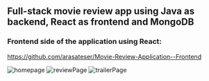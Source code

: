 ## Full-stack movie review app using Java as backend, React as frontend and MongoDB

### Frontend side of the application using React:
https://github.com/arasateser/Movie-Review-Application--Frontend 

![homepage](https://github.com/arasateser/Movie-Review-Application/assets/43793683/c7ca7b1e-3a51-4304-bb67-5a9ffe1b0ed8)
![reviewPage](https://github.com/arasateser/Movie-Review-Application/assets/43793683/13af25bc-5e74-4ad7-aa2a-d4276f6e4f70)
![trailerPage](https://github.com/arasateser/Movie-Review-Application/assets/43793683/d94eae34-d259-4737-8cce-4b6f44828ef9)


